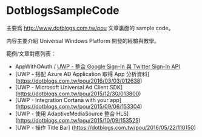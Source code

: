 # DotblogsSampleCode

主要爲 http://www.dotblogs.com.tw/pou 文章裏面的 sample code。

内容主要介紹 Universal Windows Platform 開發的經驗與教學。

範例/文章對應列表：

* AppWithOAuth / [UWP - 整合 Google Sign-In 與 Twitter Sign-In API](http://www.dotblogs.com.tw/pou/archive/2015/08/23/153188.aspx)
* [UWP - 搭配 Azure AD Application 取得 App 分析資料] (https://dotblogs.com.tw/pou/2016/03/03/012638)
* [UWP - Microsoft Universal Ad Client SDK] (https://dotblogs.com.tw/pou/2015/12/30/013800)
* [UWP - Integration Cortana with your app] (https://dotblogs.com.tw/pou/2015/09/06/153304)
* [UWP - 使用 AdaptiveMediaSource 整合 HLS] (https://dotblogs.com.tw/pou/2015/10/09/153525)
* [UWP - 操作 Title Bar] (https://dotblogs.com.tw/pou/2016/05/22/110150)
